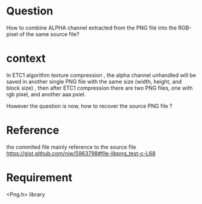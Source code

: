 
# Question
How to combine ALPHA channel extracted from the PNG file into the RGB-pixel of the same source file?


# context
In ETC1 algorithm texture compression
, the alpha channel unhandled will be saved in another single PNG file with the same size (width, height, and block size)
, then after ETC1 compression there are two PNG files, one with rgb pixel, and another aaa pxiel.

However the question is now, how to recover the source PNG file ?


# Reference
the commited file mainly reference to the source file https://gist.github.com/niw/5963798#file-libpng_test-c-L68


# Requirement
 <Png.h> library

